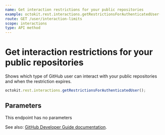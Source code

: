```yaml
---
name: Get interaction restrictions for your public repositories
example: octokit.rest.interactions.getRestrictionsForAuthenticatedUser()
route: GET /user/interaction-limits
scope: interactions
type: API method
---
```


# Get interaction restrictions for your public repositories

Shows which type of GitHub user can interact with your public repositories and when the restriction expires.

```js
octokit.rest.interactions.getRestrictionsForAuthenticatedUser();
```

## Parameters

This endpoint has no parameters

See also: [GitHub Developer Guide documentation](https://docs.github.com/rest/interactions/user#get-interaction-restrictions-for-your-public-repositories).
